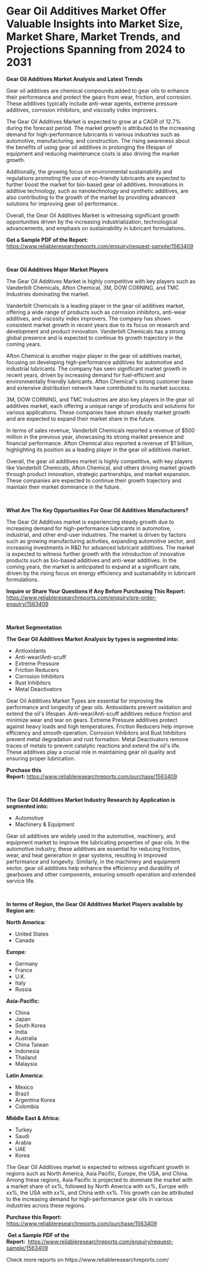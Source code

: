<p><h1>Gear Oil Additives Market Offer Valuable Insights into Market Size, Market Share, Market Trends, and Projections Spanning from 2024 to 2031</h1></p><p><strong>Gear Oil Additives Market Analysis and Latest Trends</strong></p>
<p><p>Gear oil additives are chemical compounds added to gear oils to enhance their performance and protect the gears from wear, friction, and corrosion. These additives typically include anti-wear agents, extreme pressure additives, corrosion inhibitors, and viscosity index improvers.</p><p>The Gear Oil Additives Market is expected to grow at a CAGR of 12.7% during the forecast period. The market growth is attributed to the increasing demand for high-performance lubricants in various industries such as automotive, manufacturing, and construction. The rising awareness about the benefits of using gear oil additives in prolonging the lifespan of equipment and reducing maintenance costs is also driving the market growth.</p><p>Additionally, the growing focus on environmental sustainability and regulations promoting the use of eco-friendly lubricants are expected to further boost the market for bio-based gear oil additives. Innovations in additive technology, such as nanotechnology and synthetic additives, are also contributing to the growth of the market by providing advanced solutions for improving gear oil performance.</p><p>Overall, the Gear Oil Additives Market is witnessing significant growth opportunities driven by the increasing industrialization, technological advancements, and emphasis on sustainability in lubricant formulations.</p></p>
<p><strong>Get a Sample PDF of the Report:&nbsp;</strong> <a href="https://www.reliableresearchreports.com/enquiry/request-sample/1563409">https://www.reliableresearchreports.com/enquiry/request-sample/1563409</a></p>
<p>&nbsp;</p>
<p><strong>Gear Oil Additives Major Market Players</strong></p>
<p><p>The Gear Oil Additives Market is highly competitive with key players such as Vanderbilt Chemicals, Afton Chemical, 3M, DOW CORNING, and TMC Industries dominating the market. </p><p>Vanderbilt Chemicals is a leading player in the gear oil additives market, offering a wide range of products such as corrosion inhibitors, anti-wear additives, and viscosity index improvers. The company has shown consistent market growth in recent years due to its focus on research and development and product innovation. Vanderbilt Chemicals has a strong global presence and is expected to continue its growth trajectory in the coming years.</p><p>Afton Chemical is another major player in the gear oil additives market, focusing on developing high-performance additives for automotive and industrial lubricants. The company has seen significant market growth in recent years, driven by increasing demand for fuel-efficient and environmentally friendly lubricants. Afton Chemical's strong customer base and extensive distribution network have contributed to its market success.</p><p>3M, DOW CORNING, and TMC Industries are also key players in the gear oil additives market, each offering a unique range of products and solutions for various applications. These companies have shown steady market growth and are expected to expand their market share in the future.</p><p>In terms of sales revenue, Vanderbilt Chemicals reported a revenue of $500 million in the previous year, showcasing its strong market presence and financial performance. Afton Chemical also reported a revenue of $1 billion, highlighting its position as a leading player in the gear oil additives market.</p><p>Overall, the gear oil additives market is highly competitive, with key players like Vanderbilt Chemicals, Afton Chemical, and others driving market growth through product innovation, strategic partnerships, and market expansion. These companies are expected to continue their growth trajectory and maintain their market dominance in the future.</p></p>
<p>&nbsp;</p>
<p><strong>What Are The Key Opportunities For Gear Oil Additives Manufacturers?</strong></p>
<p><p>The Gear Oil Additives market is experiencing steady growth due to increasing demand for high-performance lubricants in automotive, industrial, and other end-user industries. The market is driven by factors such as growing manufacturing activities, expanding automotive sector, and increasing investments in R&D for advanced lubricant additives. The market is expected to witness further growth with the introduction of innovative products such as bio-based additives and anti-wear additives. In the coming years, the market is anticipated to expand at a significant rate, driven by the rising focus on energy efficiency and sustainability in lubricant formulations.</p></p>
<p><strong>Inquire or Share Your Questions If Any Before Purchasing This Report:</strong> <a href="https://www.reliableresearchreports.com/enquiry/pre-order-enquiry/1563409">https://www.reliableresearchreports.com/enquiry/pre-order-enquiry/1563409</a></p>
<p>&nbsp;</p>
<p><strong>Market Segmentation</strong></p>
<p><strong>The Gear Oil Additives Market Analysis by types is segmented into:</strong></p>
<p><ul><li>Antioxidants</li><li>Anti-wear/Anti-scuff</li><li>Extreme Pressure</li><li>Friction Reducers</li><li>Corrosion Inhibitors</li><li>Rust Inhibitors</li><li>Metal Deactivators</li></ul></p>
<p><p>Gear Oil Additives Market Types are essential for improving the performance and longevity of gear oils. Antioxidants prevent oxidation and extend the oil's lifespan. Anti-wear/Anti-scuff additives reduce friction and minimize wear and tear on gears. Extreme Pressure additives protect against heavy loads and high temperatures. Friction Reducers help improve efficiency and smooth operation. Corrosion Inhibitors and Rust Inhibitors prevent metal degradation and rust formation. Metal Deactivators remove traces of metals to prevent catalytic reactions and extend the oil's life. These additives play a crucial role in maintaining gear oil quality and ensuring proper lubrication.</p></p>
<p><strong>Purchase this Report:&nbsp;</strong><a href="https://www.reliableresearchreports.com/purchase/1563409">https://www.reliableresearchreports.com/purchase/1563409</a></p>
<p>&nbsp;</p>
<p><strong>The Gear Oil Additives Market Industry Research by Application is segmented into:</strong></p>
<p><ul><li>Automotive</li><li>Machinery & Equipment</li></ul></p>
<p><p>Gear oil additives are widely used in the automotive, machinery, and equipment market to improve the lubricating properties of gear oils. In the automotive industry, these additives are essential for reducing friction, wear, and heat generation in gear systems, resulting in improved performance and longevity. Similarly, in the machinery and equipment sector, gear oil additives help enhance the efficiency and durability of gearboxes and other components, ensuring smooth operation and extended service life.</p></p>
<p>&nbsp;</p>
<p><strong>In terms of Region, the Gear Oil Additives Market Players available by Region are:</strong></p>
<p>
    <p> <strong> North America: </strong>
        <ul>
            <li>United States</li>
            <li>Canada</li>
        </ul>
        </p> 
    <p> <strong> Europe: </strong>
        <ul>
            <li>Germany</li>
            <li>France</li>
            <li>U.K.</li>
            <li>Italy</li>
            <li>Russia</li>
        </ul>
        </p> 
    <p> <strong> Asia-Pacific: </strong>
        <ul>
            <li>China</li>
            <li>Japan</li>
            <li>South Korea</li>
            <li>India</li>
            <li>Australia</li>
            <li>China Taiwan</li>
            <li>Indonesia</li>
            <li>Thailand</li>
            <li>Malaysia</li>
        </ul>
        </p> 
    <p> <strong> Latin America: </strong>
        <ul>
            <li>Mexico</li>
            <li>Brazil</li>
            <li>Argentina Korea</li>
            <li>Colombia</li>
        </ul>
        </p> 
    <p> <strong> Middle East & Africa: </strong>
        <ul>
            <li>Turkey</li>
            <li>Saudi</li>
            <li>Arabia</li>
            <li>UAE</li>
            <li>Korea</li>
        </ul>
    </p>
    </p>
<p><p>The Gear Oil Additives market is expected to witness significant growth in regions such as North America, Asia Pacific, Europe, the USA, and China. Among these regions, Asia Pacific is projected to dominate the market with a market share of xx%, followed by North America with xx%, Europe with xx%, the USA with xx%, and China with xx%. This growth can be attributed to the increasing demand for high-performance gear oils in various industries across these regions.</p></p>
<p><strong>Purchase this Report: </strong><a href="https://www.reliableresearchreports.com/purchase/1563409">https://www.reliableresearchreports.com/purchase/1563409</a></p>
<p>&nbsp;<strong>Get a Sample PDF of the Report:&nbsp;&nbsp;</strong><a href="https://www.reliableresearchreports.com/enquiry/request-sample/1563409">https://www.reliableresearchreports.com/enquiry/request-sample/1563409</a></p>
<p><strong></strong></p>
<p>Check more reports on https://www.reliableresearchreports.com/</p>